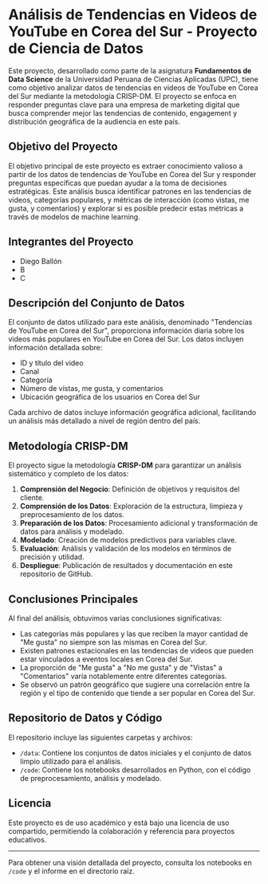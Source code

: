 # Análisis de Tendencias en Videos de YouTube en Corea del Sur - Proyecto de Ciencia de Datos

Este proyecto, desarrollado como parte de la asignatura **Fundamentos de Data Science** de la Universidad Peruana de Ciencias Aplicadas (UPC), tiene como objetivo analizar datos de tendencias en videos de YouTube en Corea del Sur mediante la metodología CRISP-DM. El proyecto se enfoca en responder preguntas clave para una empresa de marketing digital que busca comprender mejor las tendencias de contenido, engagement y distribución geográfica de la audiencia en este país.

## Objetivo del Proyecto
El objetivo principal de este proyecto es extraer conocimiento valioso a partir de los datos de tendencias de YouTube en Corea del Sur y responder preguntas específicas que puedan ayudar a la toma de decisiones estratégicas. Este análisis busca identificar patrones en las tendencias de videos, categorías populares, y métricas de interacción (como vistas, me gusta, y comentarios) y explorar si es posible predecir estas métricas a través de modelos de machine learning.

## Integrantes del Proyecto
- Diego Ballón
- B
- C

## Descripción del Conjunto de Datos
El conjunto de datos utilizado para este análisis, denominado "Tendencias de YouTube en Corea del Sur", proporciona información diaria sobre los videos más populares en YouTube en Corea del Sur. Los datos incluyen información detallada sobre:
- ID y título del video
- Canal
- Categoría
- Número de vistas, me gusta, y comentarios
- Ubicación geográfica de los usuarios en Corea del Sur

Cada archivo de datos incluye información geográfica adicional, facilitando un análisis más detallado a nivel de región dentro del país.

## Metodología CRISP-DM
El proyecto sigue la metodología **CRISP-DM** para garantizar un análisis sistemático y completo de los datos:
1. **Comprensión del Negocio**: Definición de objetivos y requisitos del cliente.
2. **Comprensión de los Datos**: Exploración de la estructura, limpieza y preprocesamiento de los datos.
3. **Preparación de los Datos**: Procesamiento adicional y transformación de datos para análisis y modelado.
4. **Modelado**: Creación de modelos predictivos para variables clave.
5. **Evaluación**: Análisis y validación de los modelos en términos de precisión y utilidad.
6. **Despliegue**: Publicación de resultados y documentación en este repositorio de GitHub.

## Conclusiones Principales
Al final del análisis, obtuvimos varias conclusiones significativas:
- Las categorías más populares y las que reciben la mayor cantidad de "Me gusta" no siempre son las mismas en Corea del Sur.
- Existen patrones estacionales en las tendencias de videos que pueden estar vinculados a eventos locales en Corea del Sur.
- La proporción de "Me gusta" a "No me gusta" y de "Vistas" a "Comentarios" varía notablemente entre diferentes categorías.
- Se observó un patrón geográfico que sugiere una correlación entre la región y el tipo de contenido que tiende a ser popular en Corea del Sur.

## Repositorio de Datos y Código
El repositorio incluye las siguientes carpetas y archivos:
- `/data`: Contiene los conjuntos de datos iniciales y el conjunto de datos limpio utilizado para el análisis.
- `/code`: Contiene los notebooks desarrollados en Python, con el código de preprocesamiento, análisis y modelado.

## Licencia
Este proyecto es de uso académico y está bajo una licencia de uso compartido, permitiendo la colaboración y referencia para proyectos educativos.

---

Para obtener una visión detallada del proyecto, consulta los notebooks en `/code` y el informe en el directorio raíz.
